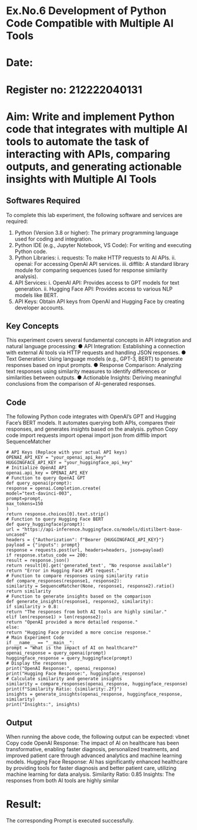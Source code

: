 # Ex.No.6 Development of Python Code Compatible with Multiple AI Tools

# Date:
# Register no: 212222040131
# Aim: Write and implement Python code that integrates with multiple AI tools to automate the task of interacting with APIs, comparing outputs, and generating actionable insights with Multiple AI Tools

## Softwares Required
To complete this lab experiment, the following software and services are required:
1. Python (Version 3.8 or higher): The primary programming language used for coding and
integration.
2. Python IDE (e.g., Jupyter Notebook, VS Code): For writing and executing Python code.
3. Python Libraries:
i. requests: To make HTTP requests to AI APIs.
ii. openai: For accessing OpenAI API services.
iii. difflib: A standard library module for comparing sequences (used for response
similarity analysis).
4. API Services:
i. OpenAI API: Provides access to GPT models for text generation.
ii. Hugging Face API: Provides access to various NLP models like BERT.
5. API Keys: Obtain API keys from OpenAI and Hugging Face by creating developer accounts.
## Key Concepts
This experiment covers several fundamental concepts in API integration and natural language processing:
● API Integration: Establishing a connection with external AI tools via HTTP requests and handling
JSON responses.
● Text Generation: Using language models (e.g., GPT-3, BERT) to generate responses based on input
prompts.
● Response Comparison: Analyzing text responses using similarity measures to identify differences or
similarities between outputs.
● Actionable Insights: Deriving meaningful conclusions from the comparison of AI-generated
responses.
## Code
The following Python code integrates with OpenAI’s GPT and Hugging Face’s BERT models. It automates
querying both APIs, compares their responses, and generates insights based on the analysis.
python
Copy code
import requests
import openai
import json
from difflib import SequenceMatcher
```
# API Keys (Replace with your actual API keys)
OPENAI_API_KEY = "your_openai_api_key"
HUGGINGFACE_API_KEY = "your_huggingface_api_key"
# Initialize OpenAI API
openai.api_key = OPENAI_API_KEY
# Function to query OpenAI GPT
def query_openai(prompt):
response = openai.Completion.create(
model="text-davinci-003",
prompt=prompt,
max_tokens=150
)
return response.choices[0].text.strip()
# Function to query Hugging Face BERT
def query_huggingface(prompt):
url = "https://api-inference.huggingface.co/models/distilbert-base-uncased"
headers = {"Authorization": f"Bearer {HUGGINGFACE_API_KEY}"}
payload = {"inputs": prompt}
response = requests.post(url, headers=headers, json=payload)
if response.status_code == 200:
result = response.json()
return result[0].get('generated_text', "No response available")
return "Error in Hugging Face API request."
# Function to compare responses using similarity ratio
def compare_responses(response1, response2):
similarity = SequenceMatcher(None, response1, response2).ratio()
return similarity
# Function to generate insights based on the comparison
def generate_insights(response1, response2, similarity):
if similarity > 0.8:
return "The responses from both AI tools are highly similar."
elif len(response1) > len(response2):
return "OpenAI provided a more detailed response."
else:
return "Hugging Face provided a more concise response."
# Main Experiment Code
if __name__ == "__main__":
prompt = "What is the impact of AI on healthcare?"
openai_response = query_openai(prompt)
huggingface_response = query_huggingface(prompt)
# Display the responses
print("OpenAI Response:", openai_response)
print("Hugging Face Response:", huggingface_response)
# Calculate similarity and generate insights
similarity = compare_responses(openai_response, huggingface_response)
print(f"Similarity Ratio: {similarity:.2f}")
insights = generate_insights(openai_response, huggingface_response, similarity)
print("Insights:", insights)
```
## Output
When running the above code, the following output can be expected:
vbnet
Copy code
OpenAI Response: The impact of AI on healthcare has been transformative, enabling faster diagnosis,
personalized treatments, and improved patient care through advanced analytics and machine learning models.
Hugging Face Response: AI has significantly enhanced healthcare by providing tools for faster diagnosis and
better patient care, utilizing machine learning for data analysis.
Similarity Ratio: 0.85
Insights: The responses from both AI tools are highly similar



# Result: 
The corresponding Prompt is executed successfully.
